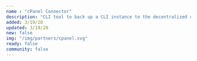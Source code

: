 ```yaml
---
name : "cPanel Connector"
description: "CLI tool to back up a CLI instance to the decentralized cloud"
added: 3/19/20
updated: 3/19/20
new: false
img: "/img/partners/cpanel.svg"
ready: false
community: false
---
```

